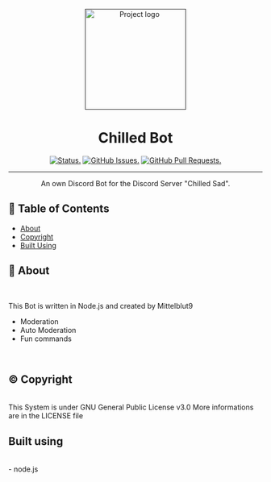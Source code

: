 <p align="center">
  <a href="" rel="noopener">
 <img width=auto height=200px src="#" alt="Project logo"></a>
</p>

<h1 align="center">Chilled Bot</h1>

<div align="center">

[![Status.](https://img.shields.io/badge/status-active-success.svg)]()
[![GitHub Issues.](https://img.shields.io/github/issues/Mittelblut9/Chilled-Sad-Discord-Bot.svg)](https://github.com/Mittelblut9/Chilled-Sad-Discord-Bot/issues)
[![GitHub Pull Requests.](https://img.shields.io/github/issues-pr/Mittelblut9/Chilled-Sad-Discord-Bot.svg)](https://github.com/Mittelblut9/Chilled-Sad-Discord-Bot/pulls)

</div>

---

<p align="center">An own Discord Bot for the Discord Server "Chilled Sad".
    <br> 
</p>

## 📝 Table of Contents

- [About](#about)
- [Copyright](#copyright)
- [Built Using](#built_using)

## 🧐 About <a name = "about"></a>

<br>

This Bot is written in Node.js and created by Mittelblut9
- Moderation
- Auto Moderation
- Fun commands

<br>

## &copy; Copyright <a name="copyright"></a>

<br>
This System is under GNU General Public License v3.0
More informations are in the LICENSE file

<br>

## Built using <a name="built_using"></a>
<br>
- node.js
